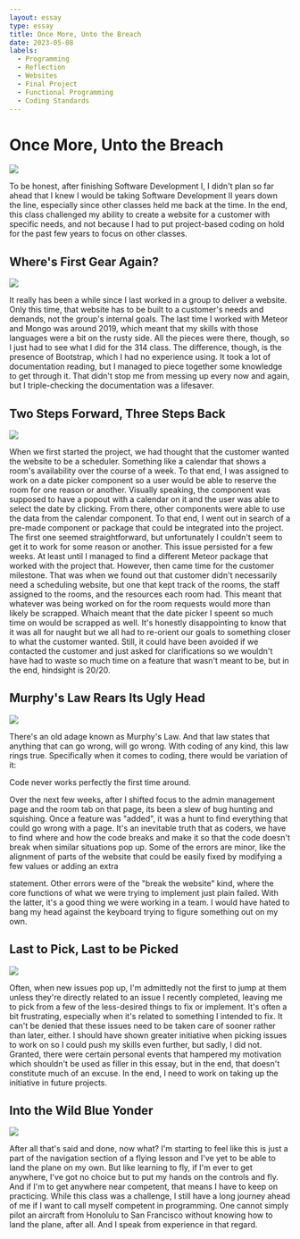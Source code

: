 ```yaml
---
layout: essay
type: essay
title: Once More, Unto the Breach
date: 2023-05-08
labels:
  - Programming
  - Reflection
  - Websites
  - Final Project
  - Functional Programming
  - Coding Standards
---
```


# Once More, Unto the Breach
<img class="ui large centered image" src="https://www.tckpublishing.com/wp-content/uploads/2022/12/Once-more-unto-the-breach-header-1.jpeg">

To be honest, after finishing Software Development I, I didn't plan so far ahead that I knew I would be taking Software Development II years down the line, especially since other classes held me back at the time. In the end, this class challenged my ability to create a website for a customer with specific needs, and not because I had to put project-based coding on hold for the past few years to focus on other classes.

## Where's First Gear Again?

<img class="ui large centered image" src="https://64.media.tumblr.com/5a1c7e147deb15b97641282efcd3eb9d/tumblr_mnupmmFYKX1so9972o5_540.jpg">

It really has been a while since I last worked in a group to deliver a website. Only this time, that website has to be built to a customer's needs and demands, not the group's internal goals. The last time I worked with Meteor and Mongo was around 2019, which meant that my skills with those languages were a bit on the rusty side. All the pieces were there, though, so I just had to see what I did for the 314 class. The difference, though, is the presence of Bootstrap, which I had no experience using. It took a lot of documentation reading, but I managed to piece together some knowledge to get through it. That didn't stop me from messing up every now and again, but I triple-checking the documentation was a lifesaver.

## Two Steps Forward, Three Steps Back

<img class="ui large centered image" src="https://images.fineartamerica.com/images/artworkimages/mediumlarge/1/chance-card-vintage-monopoly-go-back-three-spaces-design-turnpike.jpg">

When we first started the project, we had thought that the customer wanted the website to be a scheduler. Something like a calendar that shows a room's availability over the course of a week. To that end, I was assigned to work on a date picker component so a user would be able to reserve the room for one reason or another. Visually speaking, the component was supposed to have a popout with a calendar on it and the user was able to select the date by clicking. From there, other components were able to use the data from the calendar component. To that end, I went out in search of a pre-made component or package that could be integrated into the project. The first one seemed straightforward, but unfortunately I couldn't seem to get it to work for some reason or another. This issue persisted for a few weeks. At least until I managed to find a different Meteor package that worked with the project that. However, then came time for the customer milestone. That was when we found out that customer didn't necessarily need a scheduling website, but one that kept track of the rooms, the staff assigned to the rooms, and the resources each room had. This meant that whatever was being worked on for the room requests would more than likely be scrapped. Whaich meant that the date picker I speent so much time on would be scrapped as well. It's honestly disappointing to know that it was all for naught but we all had to re-orient our goals to something closer to what the customer wanted. Still, it could have been avoided if we contacted the customer and just asked for clarifications so we wouldn't have had to waste so much time on a feature that wasn't meant to be, but in the end, hindsight is 20/20.

## Murphy's Law Rears Its Ugly Head

<img class="ui large centered image" src="https://myrealireland.com/wp-content/uploads/2019/09/edward-a-murphy-inventor-murphy-law.jpg">

There's an old adage known as Murphy's Law. And that law states that anything that can go wrong, will go wrong. With coding of any kind, this law rings true. Specifically when it comes to coding, there would be variation of it:

Code never works perfectly the first time around.

Over the next few weeks, after I shifted focus to the admin management page and the room tab on that page, its been a slew of bug hunting and squishing. Once a feature was "added", it was a hunt to find everything that could go wrong with a page. It's an inevitable truth that as coders, we have to find where and how the code breaks and make it so that the code doesn't break when similar situations pop up. Some of the errors are minor, like the alignment of parts of the website that could be easily fixed by modifying a few values or adding an extra <div> statement. Other errors were of the "break the website" kind, where the core functions of what we were trying to implement just plain failed. With the latter, it's a good thing we were working in a team. I would have hated to bang my head against the keyboard trying to figure something out on my own.

## Last to Pick, Last to be Picked
  
<img class="ui large centered image" src="https://i.dailymail.co.uk/i/newpix/2018/09/04/09/4FAEE32300000578-0-image-a-4_1536050507819.jpg">
  
Often, when new issues pop up, I'm admittedly not the first to jump at them unless they're directly related to an issue I recently completed, leaving me to pick from a few of the less-desired things to fix or implement. It's often a bit frustrating, especially when it's related to something I intended to fix. It can't be denied that these issues need to be taken care of sooner rather than later, either. I should have shown greater initiative when picking issues to work on so I could push my skills even further, but sadly, I did not. Granted, there were certain personal events that hampered my motivation which shouldn't be used as filler in this essay, but in the end, that doesn't constitute much of an excuse. In the end, I need to work on taking up the initiative in future projects.
  
## Into the Wild Blue Yonder
  
<img class="ui large centered image" src="https://www.rd.com/wp-content/uploads/2022/04/GettyImages-1140602972-e1651249657746.jpg">

After all that's said and done, now what? I'm starting to feel like this is just a part of the navigation section of a flying lesson and I've yet to be able to land the plane on my own. But like learning to fly, if I'm ever to get anywhere, I've got no choice but to put my hands on the controls and fly. And if I'm to get anywhere near competent, that means I have to keep on practicing. While this class was a challenge, I still have a long journey ahead of me if I want to call myself competent in programming. One cannot simply pilot an aircraft from Honolulu to San Francisco without knowing how to land the plane, after all. And I speak from experience in that regard.
